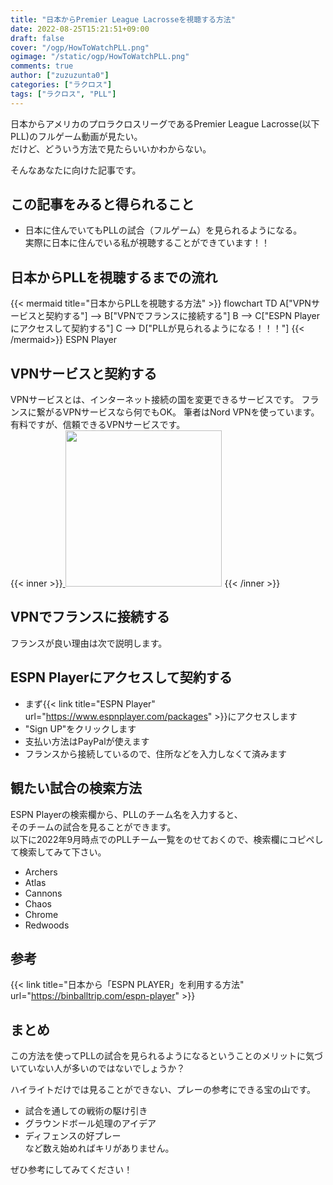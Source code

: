 ```yaml
---
title: "日本からPremier League Lacrosseを視聴する方法"
date: 2022-08-25T15:21:51+09:00
draft: false
cover: "/ogp/HowToWatchPLL.png"
ogimage: "/static/ogp/HowToWatchPLL.png"
comments: true
author: ["zuzuzunta0"]
categories: ["ラクロス"]
tags: ["ラクロス", "PLL"]
---
```


<!----------------------- ↓記事設計↓ ----------------------->


  <!-- 伝えたいこと -->

  <!-- ①掛け合わせ3つの狙うキーワgiード -->
  
  <!-- ②読者像 -->
    
  <!-- ③読者の悩み -->

  <!-- ④悩みが解決する条件 -->

  <!-- ⑤悩みの解決策 -->

  <!-- ⑥記事を読むメリット -->

  <!-- ⑦記事の信頼性 -->


<!----------------------- ↑記事設計↑ ----------------------->


<!----------------------- ↓記事内容↓ ----------------------->

  <!---- ↓リード文↓ ---->
   <!-- この記事を読む人の悩みに共感する -->

   <!-- この記事を読むことで何を得られるか、どんな価値が生まれるか -->

   <!-- この記事の根拠または信頼性 -->
  <!---- ↑リード文↑ ---->


  <!---- ↓本文↓ ---->
   <!-- 解決策 -->
   日本からアメリカのプロラクロスリーグであるPremier League Lacrosse(以下PLL)のフルゲーム動画が見たい。  
   だけど、どういう方法で見たらいいかわからない。

   そんなあなたに向けた記事です。
   ## この記事をみると得られること
  - 日本に住んでいてもPLLの試合（フルゲーム）を見られるようになる。  
  実際に日本に住んでいる私が視聴することができています！！
   ## 日本からPLLを視聴するまでの流れ
  {{< mermaid title="日本からPLLを視聴する方法" >}}
  flowchart TD
    A["VPNサービスと契約する"] --> B["VPNでフランスに接続する"]
    B --> C["ESPN Playerにアクセスして契約する"]
    C --> D["PLLが見られるようになる！！！"]
  {{< /mermaid>}}
  ESPN Player
   <!-- 具体例 -->

   <!-- 理由 -->

   <!-- 反論への理解 -->

   <!-- 再度、主張 -->
## VPNサービスと契約する
VPNサービスとは、インターネット接続の国を変更できるサービスです。
フランスに繋がるVPNサービスなら何でもOK。
筆者はNord VPNを使っています。
有料ですが、信頼できるVPNサービスです。  
{{< inner >}}<a href="https://px.a8.net/svt/ejp?a8mat=3NIUUI+2J3CC2+3YFI+669JL" rel="nofollow">
<img border="0" width="250" height="250" alt="" src="https://www29.a8.net/svt/bgt?aid=220909482153&wid=001&eno=01&mid=s00000018459001037000&mc=1"></a>
<img border="0" width="1" height="1" src="https://www12.a8.net/0.gif?a8mat=3NIUUI+2J3CC2+3YFI+669JL" alt="">{{< /inner >}}
## VPNでフランスに接続する
フランスが良い理由は次で説明します。
## ESPN Playerにアクセスして契約する
- まず{{< link title="ESPN Player" url="https://www.espnplayer.com/packages" >}}にアクセスします
- "Sign UP"をクリックします
- 支払い方法はPayPalが使えます
- フランスから接続しているので、住所などを入力しなくて済みます
## 観たい試合の検索方法
ESPN Playerの検索欄から、PLLのチーム名を入力すると、  
そのチームの試合を見ることができます。  
以下に2022年9月時点でのPLLチーム一覧をのせておくので、検索欄にコピペして検索してみて下さい。  
- Archers
- Atlas
- Cannons
- Chaos
- Chrome
- Redwoods

## 参考
{{< link title="日本から「ESPN PLAYER」を利用する方法" url="https://binballtrip.com/espn-player" >}}
## まとめ
この方法を使ってPLLの試合を見られるようになるということのメリットに気づいていない人が多いのではないでしょうか？

ハイライトだけでは見ることができない、プレーの参考にできる宝の山です。

- 試合を通しての戦術の駆け引き  
- グラウンドボール処理のアイデア  
- ディフェンスの好プレー  
など数え始めればキリがありません。

ぜひ参考にしてみてください！
  <!---- ↑本文↑ ---->

<!----------------------- ↑記事内容↑ ----------------------->